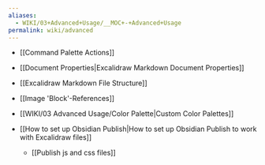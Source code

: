 ```yaml
---
aliases:
  - WIKI/03+Advanced+Usage/__MOC+-+Advanced+Usage
permalink: wiki/advanced
---
```

- [[Command Palette Actions]]
- [[Document Properties|Excalidraw Markdown Document Properties]]
- [[Excalidraw Markdown File Structure]]

- [[Image 'Block'-References]]
- [[WIKI/03 Advanced Usage/Color Palette|Custom Color Palettes]]

- [[How to set up Obsidian Publish|How to set up Obsidian Publish to work with Excalidraw files]]
  - [[Publish js and css files]]
